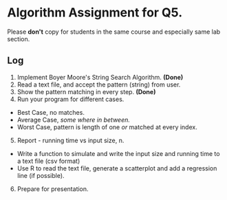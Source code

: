 # Algorithm Assignment for Q5.

Please **don't** copy for students in the same course and especially same lab section.

## Log
1. Implement Boyer Moore's String Search Algorithm. **(Done)**
2. Read a text file, and accept the pattern (string) from user.
3. Show the pattern matching in every step. **(Done)**
4. Run your program for different cases.
  * Best Case, no matches.
  * Average Case, *some where in between.*
  * Worst Case, pattern is length of one *or* matched at every index.
5. Report - running time vs input size, n.
  * Write a function to simulate and write the input size and running time to a text file (csv format)
  * Use R to read the text file, generate a scatterplot and add a regression line (if possible).
6. Prepare for presentation.
